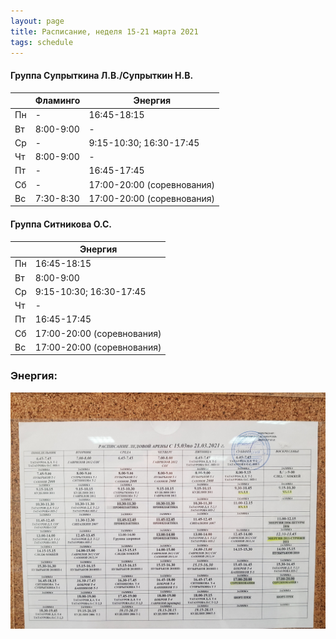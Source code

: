 ```yaml
---
layout: page
title: Расписание, неделя 15-21 марта 2021
tags: schedule
---
```


#### Группа Супрыткина Л.В./Супрыткин Н.В.

|        | Фламинго                       			| Энергия                   |
|--------|--------------------------------------|-------------------------------|
| Пн     | -                             				| 16:45-18:15    									|
| Вт     | 8:00-9:00                     				| -      									|
| Ср     |  -                            				| 9:15-10:30; 16:30-17:45  				|
| Чт     | 8:00-9:00                     				| -   															|
| Пт     |           -                    			|   16:45-17:45             				|
| Сб     |            -                   			|  17:00-20:00 (соревнования)				|
| Вс     | 7:30-8:30                    				| 17:00-20:00 (соревнования) 			|

#### Группа Ситникова О.С.

|        | Энергия        				|
|--------|------------------------|
| Пн     | 16:45-18:15    									|
| Вт     | 8:00-9:00      									|
| Ср     | 9:15-10:30; 16:30-17:45  				|
| Чт     | -   															|
| Пт     |  16:45-17:45             				|
| Сб     | 17:00-20:00 (соревнования)				|
| Вс     | 17:00-20:00 (соревнования) 			|


### Энергия:
![фото расписания](/sources/schedule/20210313_175400.jpg)


